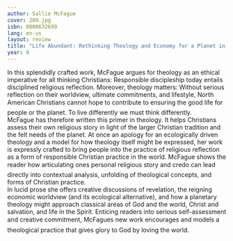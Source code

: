 ```yaml
---
author: Sallie McFague
cover: 289.jpg
isbn: 0800632699
lang: en-us
layout: review
title: "Life Abundant: Rethinking Theology and Economy for a Planet in Peril"
year: 0
---
```


In this splendidly crafted work, McFague argues for theology as an ethical imperative for all thinking Christians: Responsible discipleship today entails disciplined religious reflection. Moreover, theology matters: Without serious reflection on their worldview, ultimate commitments, and lifestyle, North American Christians cannot hope to contribute to ensuring the good life for people or the planet. To live differently we must think differently.  
McFague has therefore written this primer in theology. It helps Christians assess their own religious story in light of the larger Christian tradition and the felt needs of the planet. At once an apology for an ecologically driven theology and a model for how theology itself might be expressed, her work is expressly crafted to bring people into the practice of religious reflection as a form of responsible Christian practice in the world. McFague shows the reader how articulating ones personal religious story and credo can lead directly into contextual analysis, unfolding of theological concepts, and forms of Christian practice.  
In lucid prose she offers creative discussions of revelation, the reigning economic worldview (and its ecological alternative), and how a planetary theology might approach classical areas of God and the world, Christ and salvation, and life in the Spirit. Enticing readers into serious self-assessment and creative commitment, McFagues new work encourages and models a theological practice that gives glory to God by loving the world.
